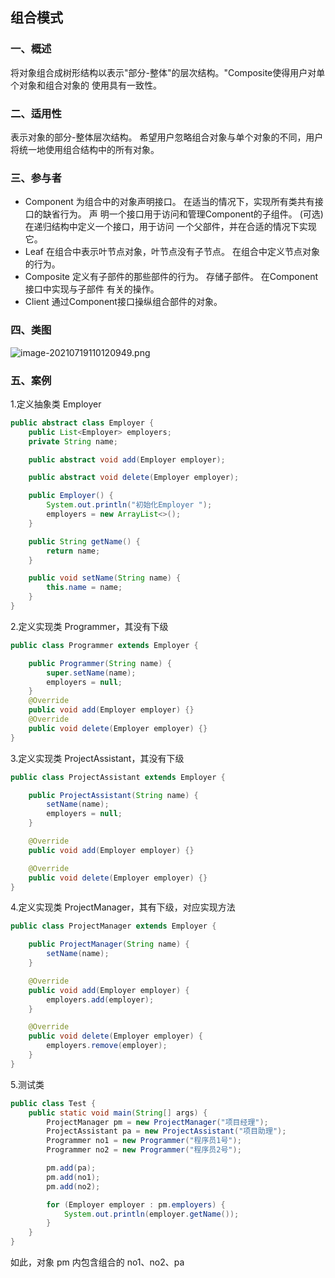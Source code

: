 ## 组合模式

### 一、概述

将对象组合成树形结构以表示"部分-整体"的层次结构。"Composite使得用户对单个对象和组合对象的
使用具有一致性。

### 二、适用性

表示对象的部分-整体层次结构。
希望用户忽略组合对象与单个对象的不同，用户将统一地使用组合结构中的所有对象。

### 三、参与者

- Component 为组合中的对象声明接口。 在适当的情况下，实现所有类共有接口的缺省行为。 声
  明一个接口用于访问和管理Component的子组件。 (可选)在递归结构中定义一个接口，用于访问
  一个父部件，并在合适的情况下实现它。
- Leaf 在组合中表示叶节点对象，叶节点没有子节点。 在组合中定义节点对象的行为。
- Composite 定义有子部件的那些部件的行为。 存储子部件。 在Component接口中实现与子部件
  有关的操作。
- Client 通过Component接口操纵组合部件的对象。

### 四、类图

![image-20210719110120949.png](https://blog-07.oss-cn-guangzhou.aliyuncs.com/picBak/image-20210719110120949.png)

### 五、案例

1.定义抽象类 Employer

```java
public abstract class Employer {
    public List<Employer> employers;
    private String name;

    public abstract void add(Employer employer);

    public abstract void delete(Employer employer);

    public Employer() {
        System.out.println("初始化Employer ");
        employers = new ArrayList<>();
    }

    public String getName() {
        return name;
    }

    public void setName(String name) {
        this.name = name;
    }
}

```

2.定义实现类 Programmer，其没有下级

```java
public class Programmer extends Employer {

    public Programmer(String name) {
        super.setName(name);
        employers = null;
    }
    @Override
    public void add(Employer employer) {}
    @Override
    public void delete(Employer employer) {}
}
```

3.定义实现类 ProjectAssistant，其没有下级

```java
public class ProjectAssistant extends Employer {

    public ProjectAssistant(String name) {
        setName(name);
        employers = null;
    }

    @Override
    public void add(Employer employer) {}

    @Override
    public void delete(Employer employer) {}
}
```

4.定义实现类 ProjectManager，其有下级，对应实现方法

```java
public class ProjectManager extends Employer {

    public ProjectManager(String name) {
        setName(name);
    }

    @Override
    public void add(Employer employer) {
        employers.add(employer);
    }

    @Override
    public void delete(Employer employer) {
        employers.remove(employer);
    }
}
```

5.测试类

```java
public class Test {
    public static void main(String[] args) {
        ProjectManager pm = new ProjectManager("项目经理");
        ProjectAssistant pa = new ProjectAssistant("项目助理");
        Programmer no1 = new Programmer("程序员1号");
        Programmer no2 = new Programmer("程序员2号");

        pm.add(pa);
        pm.add(no1);
        pm.add(no2);

        for (Employer employer : pm.employers) {
            System.out.println(employer.getName());
        }
    }
}
```

如此，对象 pm 内包含组合的 no1、no2、pa